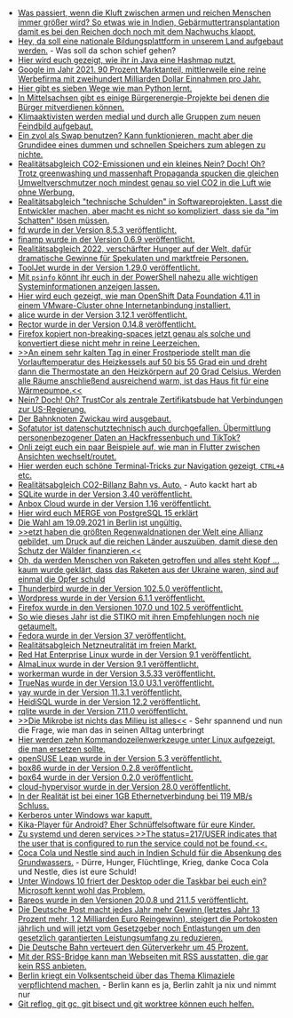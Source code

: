 * [Was passiert, wenn die Kluft zwischen armen und reichen Menschen immer größer wird? So etwas wie in Indien, Gebärmuttertransplantation damit es bei den Reichen doch noch mit dem Nachwuchs klappt.](https://netzfrauen.org/2022/11/13/india-27/)
* [Hey, da soll eine nationale Bildungsplattform in unserem Land aufgebaut werden.](https://netzpolitik.org/2022/digitalisierung-studie-kritisiert-geplante-nationale-bildungsplattform/) - Was soll da schon schief gehen?
* [Hier wird euch gezeigt, wie ihr in Java eine Hashmap nutzt.](https://opensource.com/article/22/11/hashmap-java)
* [Google im Jahr 2021. 90 Prozent Marktanteil, mittlerweile eine reine Werbefirma mit zweihundert Milliarden Dollar Einnahmen pro Jahr.](https://netzpolitik.org/2022/google-konkurrenten-alternative-suchmaschinen-im-vergleich/)
* [Hier gibt es sieben Wege wie man Python lernt.](https://opensource.com/article/22/11/learn-python)
* [In Mittelsachsen gibt es einige Bürgerenergie-Projekte bei denen die Bürger mitverdienen können.](https://www.mdr.de/video/mdr-videos/a/video-672214.html)
* [Klimaaktivisten werden medial und durch alle Gruppen zum neuen Feindbild aufgebaut.](https://netzpolitik.org/2022/klimaproteste-im-fadenkreuz-der-verdraengungsgesellschaft/)
* [Ein zvol als Swap benutzen? Kann funktionieren, macht aber die Grundidee eines dummen und schnellen Speichers zum ablegen zu nichte.](https://utcc.utoronto.ca/~cks/space/blog/solaris/ZFSForSwapMyViews)
* [Realitätsabgleich CO2-Emissionen und ein kleines Nein? Doch! Oh? Trotz greenwashing und massenhaft Propaganda spucken die gleichen Umweltverschmutzer noch mindest genau so viel CO2 in die Luft wie ohne  Werbung.](https://www.sonnenseite.com/de/umwelt/keine-anzeichen-fuer-einen-rueckgang-der-weltweiten-co2-emissionen/)
* [Realitätsabgleich "technische Schulden" in Softwareprojekten. Lasst die Entwickler machen, aber macht es nicht so kompliziert, dass sie da "im Schatten" lösen müssen.](https://matthiasnoback.nl/2022/11/dealing-with-technical-debt-during-the-sprint/)
* [fd wurde in der Version 8.5.3 veröffentlicht.](https://github.com/sharkdp/fd/releases/tag/v8.5.3)
* [finamp wurde in der Version 0.6.9 veröffentlicht.](https://github.com/jmshrv/finamp/releases/tag/0.6.9)
* [Realitätsabgleich 2022, verschärfter Hunger auf der Welt, dafür dramatische Gewinne für Spekulaten und marktfreie Personen.](https://www.sonnenseite.com/de/politik/g20-gipfel-auf-bali-dramatischer-hunger-und-satte-gewinne/)
* [ToolJet wurde in der Version 1.29.0 veröffentlicht.](https://github.com/ToolJet/ToolJet/releases/tag/v1.29.0)
* [Mit `psinfo` könnt ihr euch in der PowerShell nahezu alle wichtigen Systeminformationen anzeigen lassen.](https://4sysops.com/archives/psinfo-get-disk-space-installed-applications-and-other-information-about-local-and-remote-windows-systems/)
* [Hier wird euch gezeigt, wie man OpenShift Data Foundation 4.11 in einem VMware-Cluster ohne Internetanbindung installiert.](https://www.opensourcerers.org/2022/11/14/how-to-install-openshift-data-foundation-odf-4-10-in-a-disconnected-or-air-gapped-vmware-cluster/)
* [alice wurde in der Version 3.12.1 veröffentlicht.](https://github.com/nelmio/alice/releases/tag/3.12.1)
* [Rector wurde in der Version 0.14.8 veröffentlicht.](https://github.com/rectorphp/rector/releases/tag/0.14.8)
* [Firefox kopiert non-breaking-spaces jetzt genau als solche und konvertiert diese nicht mehr in reine Leerzeichen.](https://utcc.utoronto.ca/~cks/space/blog/web/FirefoxNonbreakingSpacesCopyIssue)
* [>>An einem sehr kalten Tag in einer Frostperiode stellt man die Vorlauftemperatur des Heizkessels auf 50 bis 55 Grad ein und dreht dann die Thermostate an den Heizkörpern auf 20 Grad Celsius. Werden alle Räume anschließend ausreichend warm, ist das Haus fit für eine Wärmepumpe.<<](https://www.sonnenseite.com/de/tipps/selbst-herausfinden-ist-das-eigene-haus-fit-fuer-eine-waermepumpe/)
* [Nein? Doch! Oh? TrustCor als zentrale Zertifikatsbude hat Verbindungen zur US-Regierung.](https://netzpolitik.org/2022/sicherheit-des-internets-zertifizierungsstelle-koennte-hintertuer-fuer-us-geheimdienst-oeffnen/)
* [Der Bahnknoten Zwickau wird ausgebaut.](https://www.sachsen-fernsehen.de/db-plant-ausbau-des-bahnknotens-zwickau-1145803/)
* [Sofatutor ist datenschutztechnisch auch durchgefallen. Übermittlung personenbezogener Daten an Hackfressenbuch und TikTok?](https://www.kuketz-blog.de/sofatutor-kurzanalyse-der-datenschutzinformationen/)
* [Onli zeigt euch ein paar Beispiele auf, wie man in Flutter zwischen Ansichten wechselt/routet.](https://www.onli-blogging.de/2212/Unverstelltes-Routing-in-Flutter-NamedRoutes-mit-Animationen.html)
* [Hier werden euch schöne Terminal-Tricks zur Navigation gezeigt, `CTRL+A` etc.](https://opensource.com/article/22/11/navigate-linux-terminal-faster)
* [Realitätsabgleich CO2-Billanz Bahn vs. Auto.](https://blog.fefe.de/?ts=9d8db8c3) - Auto kackt hart ab
* [SQLite wurde in der Version 3.40 veröffentlicht.](https://www.phoronix.com/news/SQLite-3.40-Released)
* [Anbox Cloud wurde in der Version 1.16 veröffentlicht.](https://www.phoronix.com/news/Anbox-Cloud-1.16)
* [Hier wird euch MERGE von PostgreSQL 15 erklärt](https://www.percona.com/blog/using-merge-to-make-your-postgresql-more-powerful/)
* [Die Wahl am 19.09.2021 in Berlin ist ungültig.](https://www.die-partei.de/2022/11/16/die-partei-laesst-die-wahlen-in-berlin-wiederholen/)
* [>>etzt haben die  größten Regenwaldnationen der Welt eine Allianz gebildet, um Druck auf die reichen Länder auszuüben, damit diese den Schutz der Wälder finanzieren.<<](https://netzfrauen.org/2022/11/16/climate-16/)
* [Oh, da werden Menschen von Raketen getroffen und alles steht Kopf ... kaum wurde geklärt, dass das Raketen aus der Ukraine waren, sind auf einmal die Opfer schuld](https://tuxproject.de/blog/2022/11/iwan-des-tages-gute-raketen-schlechte-raketen/)
* [Thunderbird wurde in der Version 102.5.0 veröffentlicht.](https://www.borncity.com/blog/2022/11/16/thunderbird-102-5-0-freigegeben/)
* [Wordpress wurde in der Version 6.1.1 veröffentlicht.](https://wordpress.org/news/2022/11/wordpress-6-1-1-maintenance-release/)
* [Firefox wurde in den Versionen 107.0 und 102.5 veröffentlicht.](https://www.borncity.com/blog/2022/11/15/firefox-107-0-und-102-5-0-esr-freigegeben/)
* [So wie dieses Jahr ist die STIKO mit ihren Empfehlungen noch nie getaumelt.](https://impfentscheidung.online/irritierende-stiko-impfempfehlung/)
* [Fedora wurde in der Version 37 veröffentlicht.](https://lwn.net/Articles/914960/)
* [Realitätsabgleich Netzneutralität im freien Markt.](https://netzpolitik.org/2022/netzneutralitaet-bedroht-entzauberte-mythen-der-industrie/)
* [Red Hat Enterprise Linux wurde in der Version 9.1 veröffentlicht.](https://www.phoronix.com/news/Red-Hat-Enterprise-Linux-9.1)
* [AlmaLinux wurde in der Version 9.1 veröffentlicht.](https://almalinux.org/blog/almalinux-91-now-available/)
* [workerman wurde in der Version 3.5.33 veröffentlicht.](https://github.com/walkor/workerman/releases/tag/v3.5.33)
* [TrueNas wurde in der Version 13.0 U3.1 veröffentlicht.](https://github.com/truenas/documentation/releases/tag/TN13.0-U3.1)
* [yay wurde in der Version 11.3.1 veröffentlicht.](https://github.com/Jguer/yay/releases/tag/v11.3.1)
* [HeidiSQL wurde in der Version 12.2 veröffentlicht.](https://github.com/HeidiSQL/HeidiSQL/releases/tag/12.2)
* [rqlite wurde in der Version 7.11.0 veröffentlicht.](https://github.com/rqlite/rqlite/releases/tag/v7.11.0)
* [>>Die Mikrobe ist nichts das Milieu ist alles<<](https://www.youtube.com/watch?v=JTAuxiMgm8U) - Sehr spannend und nun die Frage, wie man das in seinen Alltag unterbringt
* [Hier werden zehn Kommandozeilenwerkzeuge unter Linux aufgezeigt, die man ersetzen sollte.](https://opensource.com/article/22/11/modern-linux-commands)
* [openSUSE Leap wurde in der Version 5.3 veröffentlicht.](https://www.phoronix.com/news/openSUSE-Leap-Micro-5.3)
* [box86 wurde in der Version 0.2.8 veröffentlicht.](https://github.com/ptitSeb/box86/releases/tag/v0.2.8)
* [box64 wurde in der Version 0.2.0 veröffentlicht.](https://github.com/ptitSeb/box64/releases/tag/v0.2.0)
* [cloud-hypervisor wurde in der Version 28.0 veröffentlicht.](https://github.com/cloud-hypervisor/cloud-hypervisor/releases/tag/v28.0)
* [In der Realität ist bei einer 1GB Ethernetverbindung bei 119 MB/s Schluss.](https://utcc.utoronto.ca/~cks/space/blog/tech/EthernetHowFastIsIt)
* [Kerberos unter Windows war kaputt.](https://www.bleepingcomputer.com/news/microsoft/microsoft-fixes-windows-kerberos-auth-issues-in-emergency-updates/)
* [Kika-Player für Android? Eher Schnüffelsoftware für eure Kinder.](https://www.kuketz-blog.de/kika-player-tracker-und-analysedienste-in-einer-kinder-app/)
* [Zu systemd und deren services >>The status=217/USER indicates that the user that is configured to run the service could not be found.<<.](https://www.shellhacks.com/systemd-service-not-starting-status217-user/)
* [Coca Cola und Nestle sind auch in Indien Schuld für die Absenkung des Grundwassers.](https://netzfrauen.org/2022/11/17/plachimada/) - Dürre, Hunger, Flüchtlinge, Krieg, danke Coca Cola und Nestle, dies ist eure Schuld!
* [Unter Windows 10 friert der Desktop oder die Taskbar bei euch ein? Microsoft kennt wohl das Problem.](https://www.borncity.com/blog/2022/11/17/windows-10-desktop-und-taskbar-problem-oder-einfrieren-besttigt-und-behoben/)
* [Bareos wurde in den Versionen 20.0.8 und 21.1.5 veröffentlicht.](https://www.bareos.com/de/bareos-21-1-5-und-20-0-8/)
* [Die Deutsche Post macht jedes Jahr mehr Gewinn (letztes Jahr 13 Prozent mehr, 1,2 Milliarden Euro Reingewinn), steigert die Portokosten jährlich und will jetzt vom Gesetzgeber noch Entlastungen um den gesetzlich garantierten Leistungsumfang zu reduzieren.](https://blog.fefe.de/?ts=9d88406a)
* [Die Deutsche Bahn verteuert den Güterverkehr um 45 Prozent.](https://blog.fefe.de/?ts=9d888686)
* [Mit der RSS-Bridge kann man Webseiten mit RSS ausstatten, die gar kein RSS anbieten.](https://www.deimeke.net/dirk/blog/index.php?/archives/4209-RSS-Bridge.html)
* [Berlin kriegt ein Volksentscheid über das Thema Klimaziele verpflichtend machen.](https://www.sonnenseite.com/de/politik/klima-erfolg-in-berlin-die-hauptstadt-bekommt-den-volksentscheid/) - Berlin kann es ja, Berlin zahlt ja nix und nimmt nur
* [Git reflog, git gc, git bisect und git worktree können euch helfen.](https://opensource.com/article/22/11/git-tools)

